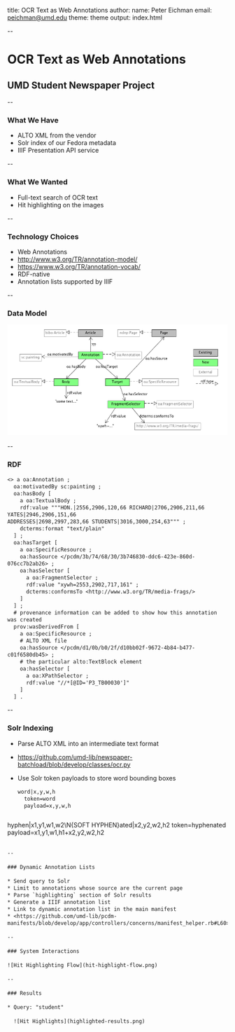 title: OCR Text as Web Annotations
author:
  name: Peter Eichman
  email: peichman@umd.edu
theme: theme
output: index.html

--

# OCR Text as Web Annotations
## UMD Student Newspaper Project

--

### What We Have

* ALTO XML from the vendor
* Solr index of our Fedora metadata
* IIIF Presentation API service

--

### What We Wanted

* Full-text search of OCR text
* Hit highlighting on the images

--

### Technology Choices

* Web Annotations
* <http://www.w3.org/TR/annotation-model/>
* <https://www.w3.org/TR/annotation-vocab/>
* RDF-native
* Annotation lists supported by IIIF

--

### Data Model

![OCR Annotations](article-annotations.png)

--

### RDF

```
<> a oa:Annotation ;
  oa:motivatedBy sc:painting ;
  oa:hasBody [
    a oa:TextualBody ;
    rdf:value """HON.|2556,2906,120,66 RICHARD|2706,2906,211,66 YATES|2946,2906,151,66
ADDRESSES|2698,2997,283,66 STUDENTS|3016,3000,254,63""" ;
    dcterms:format "text/plain"
  ] ;
  oa:hasTarget [
    a oa:SpecificResource ;
    oa:hasSource </pcdm/3b/74/68/30/3b746830-ddc6-423e-860d-076cc7b2ab26> ;
    oa:hasSelector [
      a oa:FragmentSelector ;
      rdf:value "xywh=2553,2902,717,161" ;
      dcterms:conformsTo <http://www.w3.org/TR/media-frags/>
    ]
  ] ;
  # provenance information can be added to show how this annotation was created  
  prov:wasDerivedFrom [
    a oa:SpecificResource ;
    # ALTO XML file
    oa:hasSource </pcdm/d1/0b/b0/2f/d10bb02f-9672-4b84-b477-c01f6580db45> ;
    # the particular alto:TextBlock element
    oa:hasSelector [
      a oa:XPathSelector ;
      rdf:value "//*[@ID='P3_TB00030']"
    ]
  ] .
```

--

### Solr Indexing

* Parse ALTO XML into an intermediate text format
* <https://github.com/umd-lib/newspaper-batchload/blob/develop/classes/ocr.py>
* Use Solr token payloads to store word bounding boxes

  ```
  word|x,y,w,h
    token=word
    payload=x,y,w,h
```

  ```
  hyphen|x1,y1,w1,w2\N{SOFT HYPHEN}ated|x2,y2,w2,h2
    token=hyphenated 
    payload=x1,y1,w1,h1+x2,y2,w2,h2
```

--

### Dynamic Annotation Lists

* Send query to Solr
* Limit to annotations whose source are the current page
* Parse `highlighting` section of Solr results
* Generate a IIIF annotation list
* Link to dynamic annotation list in the main manifest
* <https://github.com/umd-lib/pcdm-manifests/blob/develop/app/controllers/concerns/manifest_helper.rb#L60>

--

### System Interactions

![Hit Highlighting Flow](hit-highlight-flow.png)

--

### Results

* Query: "student"

  ![Hit Highlights](highlighted-results.png)
